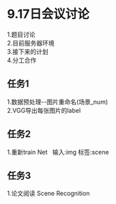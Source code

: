 # 9.17日会议讨论
1.题目讨论  
2.目前服务器环境  
3.接下来的计划  
4.分工合作

## 任务1
1.数据预处理--图片重命名(场景_num)  
2.VGG导出每张图片的label

## 任务2
1.重新train Net  
输入:img
标签:scene

## 任务3
1.论文阅读 Scene Recognition

